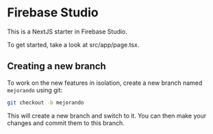 # Firebase Studio

This is a NextJS starter in Firebase Studio.

To get started, take a look at src/app/page.tsx.

## Creating a new branch

To work on the new features in isolation, create a new branch named `mejorando` using git:

```bash
git checkout -b mejorando
```

This will create a new branch and switch to it. You can then make your changes and commit them to this branch.
